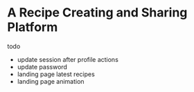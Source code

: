 # A Recipe Creating and Sharing Platform


todo
-   update session after profile actions
-   update password
-   landing page latest recipes
-   landing page animation
